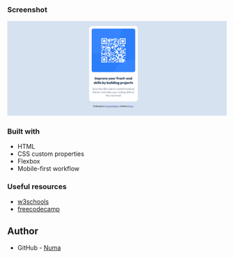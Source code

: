 ### Screenshot

![](/images/solucion.png)

### Built with

- HTML
- CSS custom properties
- Flexbox
- Mobile-first workflow

### Useful resources

- [w3schools](https://www.w3schools.com/css/default.asp) 
- [freecodecamp](https://www.freecodecamp.org/)

## Author

- GitHub - [Numa](https://github.com/NumaTejeda)



